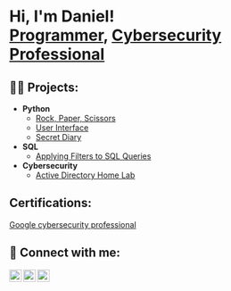 <h1>Hi, I'm Daniel! <br/><a href="https://github.com/CyberDan">Programmer</a>, <a href="https://www.linkedin.com/in/daniel-omotayo-ojo-66b8102a6">Cybersecurity Professional</a>

<h2>👨‍💻 Projects:</h2>

- <b>Python</b>
  - [Rock, Paper, Scissors](https://github.com/joshmadakor1/Algorithms-Practice)
  - [User Interface](https://github.com/joshmadakor1/Algorithms-Practice)
  - [Secret Diary](https://github.com/joshmadakor1/Algorithms-Practice)
- <b>SQL</b>
  - [Applying Filters to SQL Queries](https://github.com/joshmadakor1/4chan-Image-Analysis-Middleware-C964)
- <b>Cybersecurity</b>
  - [Active Directory Home Lab](https://github.com/joshmadakor1/Sentinel-Lab)
 
 
<h2>Certifications:</h2>
<a href="https://www.credly.com/badges/917c8549-890a-43ba-a687-a6ce2e800474/linked_in_profile">Google cybersecurity professional</a>

<h2> 🤳 Connect with me:</h2>

[<img align="left" alt="Deeoojo | Twitter" width="22px" src="https://cdn.jsdelivr.net/npm/simple-icons@v3/icons/twitter.svg" />][twitter]
[<img align="left" alt="Deeoojo | LinkedIn" width="22px" src="https://cdn.jsdelivr.net/npm/simple-icons@v3/icons/linkedin.svg" />][linkedin]
[<img align="left" alt="Deeoojo | Instagram" width="22px" src="https://cdn.jsdelivr.net/npm/simple-icons@v3/icons/instagram.svg" />][instagram]

[twitter]: https://twitter.com/dfordust
[instagram]: https://www.instagram.com/dee_oojo1
[linkedin]: https://www.linkedin.com/in/daniel-omotayo-ojo-66b8102a6

<!--
**joshmadakor1/joshmadakor1** is a ✨ _special_ ✨ repository because its `README.md` (this file) appears on your GitHub profile.

Here are some ideas to get you started:

- 🔭 I’m currently working on ...
- 🌱 I’m currently learning ...
- 👯 I’m looking to collaborate on ...
- 🤔 I’m looking for help with ...
- 💬 Ask me about ...
- 📫 How to reach me: ...
- 😄 Pronouns: ...
- ⚡ Fun fact: ...
-->
